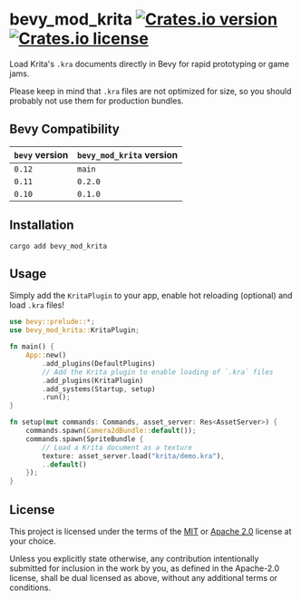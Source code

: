 # bevy_mod_krita [![Crates.io version](https://img.shields.io/crates/v/bevy_mod_krita)](https://crates.io/crates/bevy_mod_krita) [![Crates.io license](https://img.shields.io/crates/l/bevy_mod_krita)](LICENSE-MIT)

Load Krita's `.kra` documents directly in Bevy for rapid prototyping or game jams.

Please keep in mind that `.kra` files are not optimized for size, so you should probably not use them for production bundles.

## Bevy Compatibility

| `bevy` version | `bevy_mod_krita` version |
| -------------- | ------------------------ |
| `0.12`         | `main`                   |
| `0.11`         | `0.2.0`                  |
| `0.10`         | `0.1.0`                  |

## Installation

```cli
cargo add bevy_mod_krita
```

## Usage

Simply add the `KritaPlugin` to your app, enable hot reloading (optional) and load `.kra` files!

```rs
use bevy::prelude::*;
use bevy_mod_krita::KritaPlugin;

fn main() {
    App::new()
        .add_plugins(DefaultPlugins)
        // Add the Krita plugin to enable loading of `.kra` files
        .add_plugins(KritaPlugin)
        .add_systems(Startup, setup)
        .run();
}

fn setup(mut commands: Commands, asset_server: Res<AssetServer>) {
    commands.spawn(Camera2dBundle::default());
    commands.spawn(SpriteBundle {
        // Load a Krita document as a texture
        texture: asset_server.load("krita/demo.kra"),
        ..default()
    });
}
```

## License

This project is licensed under the terms of the [MIT](LICENSE-MIT) or [Apache 2.0](LICENSE-APACHE) license at your choice.

Unless you explicitly state otherwise, any contribution intentionally submitted for inclusion in the work by you, as defined in the Apache-2.0 license, shall be dual licensed as above, without any additional terms or conditions.
